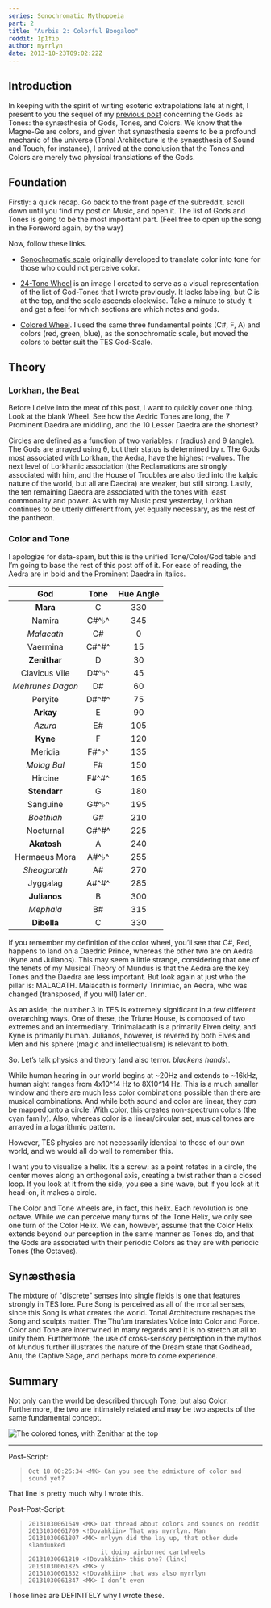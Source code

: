 ```yaml
---
series: Sonochromatic Mythopoeia
part: 2
title: "Aurbis 2: Colorful Boogaloo"
reddit: 1p1fip
author: myrrlyn
date: 2013-10-23T09:02:22Z
---
```


## Introduction

In keeping with the spirit of writing esoteric extrapolations late at night, I
present to you the sequel of my [previous post][0] concerning the Gods as Tones:
the synæsthesia of Gods, Tones, and Colors. We know that the Magne-Ge are
colors, and given that synæsthesia seems to be a profound mechanic of the
universe (Tonal Architecture is the synæsthesia of Sound and Touch, for
instance), I arrived at the conclusion that the Tones and Colors are merely two
physical translations of the Gods.

## Foundation

Firstly: a quick recap. Go back to the front page of the subreddit, scroll down
until you find my post on Music, and open it. The list of Gods and Tones is
going to be the most important part. (Feel free to open up the song in the
Foreword again, by the way)

Now, follow these links.

- [Sonochromatic scale][1] originally developed to translate color into tone for
  those who could not perceive color.

- [24-Tone Wheel][2] is an image I created to serve as a visual representation
  of the list of God-Tones that I wrote previously. It lacks labeling, but C is
  at the top, and the scale ascends clockwise. Take a minute to study it and get
  a feel for which sections are which notes and gods.

- [Colored Wheel][3]. I used the same three fundamental points (C#, F, A) and
  colors (red, green, blue), as the sonochromatic scale, but moved the colors to
  better suit the TES God-Scale.

## Theory

### Lorkhan, the Beat

Before I delve into the meat of this post, I want to quickly cover one thing.
Look at the blank Wheel. See how the Aedric Tones are long, the 7 Prominent
Daedra are middling, and the 10 Lesser Daedra are the shortest?

Circles are defined as a function of two variables: r (radius) and θ (angle).
The Gods are arrayed using θ, but their status is determined by r. The Gods most
associated with Lorkhan, the Aedra, have the highest r-values. The next level of
Lorkhanic association (the Reclamations are strongly associated with him, and
the House of Troubles are also tied into the kalpic nature of the world, but all
are Daedra) are weaker, but still strong. Lastly, the ten remaining Daedra are
associated with the tones with least commonality and power. As with my Music
post yesterday, Lorkhan continues to be utterly different from, yet equally
necessary, as the rest of the pantheon.

### Color and Tone

I apologize for data-spam, but this is the unified Tone/Color/God table and I’m
going to base the rest of this post off of it. For ease of reading, the Aedra
are in bold and the Prominent Daedra in italics.

|God             |Tone |Hue Angle|
|:--------------:|:---:|:---:|
|**Mara**        |C    |330|
|Namira          |C#^♭^|345|
|*Malacath*      |C#   |0|
|Vaermina        |C#^#^|15|
|**Zenithar**    |D    |30|
|Clavicus Vile   |D#^♭^|45|
|*Mehrunes Dagon*|D#   |60|
|Peryite         |D#^#^|75|
|**Arkay**       |E    |90|
|*Azura*         |E#   |105|
|**Kyne**        |F    |120|
|Meridia         |F#^♭^|135|
|*Molag Bal*     |F#   |150|
|Hircine         |F#^#^|165|
|**Stendarr**    |G    |180|
|Sanguine        |G#^♭^|195|
|*Boethiah*      |G#   |210|
|Nocturnal       |G#^#^|225|
|**Akatosh**     |A    |240|
|Hermaeus Mora   |A#^♭^|255|
|*Sheogorath*    |A#   |270|
|Jyggalag        |A#^#^|285|
|**Julianos**    |B    |300|
|*Mephala*       |B#   |315|
|**Dibella**     |C    |330|

If you remember my definition of the color wheel, you’ll see that C#, Red,
happens to land on a Daedric Prince, whereas the other two are on Aedra (Kyne
and Julianos). This may seem a little strange, considering that one of the
tenets of my Musical Theory of Mundus is that the Aedra are the key Tones and
the Daedra are less important. But look again at just who the pillar is:
MALACATH. Malacath is formerly Trinimiac, an Aedra, who was changed (transposed,
if you will) later on.

As an aside, the number 3 in TES is extremely significant in a few different
overarching ways. One of these, the Triune House, is composed of two extremes
and an intermediary. Trinimalacath is a primarily Elven deity, and Kyne is
primarily human. Julianos, however, is revered by both Elves and Men and his
sphere (magic and intellectualism) is relevant to both.

So. Let’s talk physics and theory (and also terror. *blackens hands*).

While human hearing in our world begins at ~20Hz and extends to ~16kHz, human
sight ranges from 4x10^14 Hz to 8X10^14 Hz. This is a much smaller window and
there are much less color combinations possible than there are musical
combinations. And while both sound and color are linear, they *can* be mapped
onto a circle. With color, this creates non-spectrum colors (the cyan family).
Also, whereas color is a linear/circular set, musical tones are arrayed in a
logarithmic pattern.

However, TES physics are not necessarily identical to those of our own world,
and we would all do well to remember this.

I want you to visualize a helix. It’s a screw: as a point rotates in a circle,
the center moves along an orthogonal axis, creating a twist rather than a closed
loop. If you look at it from the side, you see a sine wave, but if you look at
it head-on, it makes a circle.

The Color and Tone wheels are, in fact, this helix. Each revolution is one
octave. While we can perceive many turns of the Tone Helix, we only see one turn
of the Color Helix. We can, however, assume that the Color Helix extends beyond
our perception in the same manner as Tones do, and that the Gods are associated
with their periodic Colors as they are with periodic Tones (the Octaves).

## Synæsthesia

The mixture of "discrete" senses into single fields is one that features
strongly in TES lore. Pure Song is perceived as all of the mortal senses, since
this Song is what creates the world. Tonal Architecture reshapes the Song and
sculpts matter. The Thu’um translates Voice into Color and Force. Color and Tone
are intertwined in many regards and it is no stretch at all to unify them.
Furthermore, the use of cross-sensory perception in the mythos of Mundus further
illustrates the nature of the Dream state that Godhead, Anu, the Captive Sage,
and perhaps more to come experience.

## Summary

Not only can the world be described through Tone, but also Color. Furthermore,
the two are intimately related and may be two aspects of the same fundamental concept.

![The colored tones, with Zenithar at the top][4]

----

Post-Script:

> ```plaintext
> Oct 18 00:26:34 <MK> Can you see the admixture of color and sound yet?
> ```

That line is pretty much why I wrote this.

Post-Post-Script:

> ```plaintext
> 20131030061649 <MK> Dat thread about colors and sounds on reddit
> 20131030061709 <!Dovahkiin> That was myrrlyn. Man
> 20131030061807 <MK> mrlyyn did the lay up, that other dude slamdunked
>                     it doing airborned cartwheels
> 20131030061819 <!Dovahkiin> this one? (link)
> 20131030061825 <MK> y
> 20131030061832 <!Dovahkiin> that was also myrrlyn
> 20131030061847 <MK> I don’t even
> ```

Those lines are DEFINITELY why I wrote these.

[0]: ./1oybze
[1]: https://upload.wikimedia.org/wikipedia/commons/1/19/Harbisson%27s_Sonochromatic_Scales.png
[2]: https://myrrlyn.net/oeuvre/images/tones.svg?key=c-major&color=no-color&classes=no-swirl
[3]: https://myrrlyn.net/oeuvre/images/tones.svg?key=c-major&color=cube-helix&classes=no-swirl
[4]: https://myrrlyn.net/oeuvre/images/tones.svg?key=d-major&color=cube-helix
